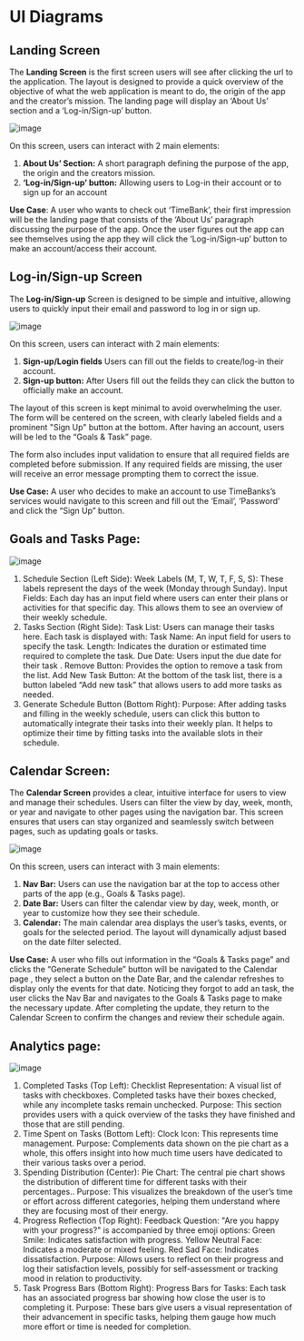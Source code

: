 # UI Diagrams
## Landing Screen
The **Landing Screen** is the first screen users will see after clicking the url to the  application. The layout is designed to provide a quick overview of the objective of what the web application is meant to do, the origin of the app and the creator’s mission. The landing page  will display an ‘About Us’ section and a ‘Log-in/Sign-up’ button.

![image](https://github.com/user-attachments/assets/35feab2b-7d18-41c9-a2ca-b2d782d9f24c)


On this screen, users can interact with 2 main elements:
1. **About Us’ Section:** A short paragraph defining the purpose of the app, the origin and the creators mission.
2. **‘Log-in/Sign-up’ button:** Allowing users to Log-in their account or to sign up for an account

**Use Case**:
A user who wants to check out ‘TimeBank’, their first impression will be the landing page that consists of the ‘About Us’ paragraph discussing the purpose of the app. Once the user figures out the app can see themselves using the app they will click the ‘Log-in/Sign-up’ button to make an account/access their account. 

## Log-in/Sign-up Screen

The **Log-in/Sign-up** Screen is designed to be simple and intuitive, allowing users to quickly input their email and password to log in or sign up. 

![image](https://github.com/user-attachments/assets/9b5e09cf-b5a0-42c0-a951-fd738d59343d)


On this screen, users can interact with 2 main elements:
1. **Sign-up/Login fields** Users can fill out the fields to create/log-in their account.
2. **Sign-up button:** After Users fill out the feilds they can click the button to officially make an account.

The layout of this screen is kept minimal to avoid overwhelming the user. The form will be centered on the screen, with clearly labeled fields and a prominent "Sign Up" button at the bottom. After having an account, users will be led to the “Goals & Task” page. 

The form also includes input validation to ensure that all required fields are completed before submission. If any required fields are missing, the user will receive an error message prompting them to correct the issue.

**Use Case:**
A user who decides to make an account to use TimeBanks’s services would navigate to this screen and fill out the ‘Email’, ‘Password’ and click the “Sign Up” button.



## Goals and Tasks Page: 
![image](https://github.com/user-attachments/assets/cedbe3ef-de91-4b03-be2f-62b34081eebb)

1. Schedule Section (Left Side):
Week Labels (M, T, W, T, F, S, S): These labels represent the days of the week (Monday through Sunday).
Input Fields: Each day has an input field where users can enter their plans or activities for that specific day. This allows them to see an overview of their weekly schedule.
2. Tasks Section (Right Side):
Task List: Users can manage their tasks here. Each task is displayed with:
Task Name: An input field for users to specify the task.
Length: Indicates the duration or estimated time required to complete the task. 
Due Date: Users input the due date for their task . 
Remove Button: Provides the option to remove a task from the list.
Add New Task Button: At the bottom of the task list, there is a button labeled “Add new task” that allows users to add more tasks as needed.
3. Generate Schedule Button (Bottom Right):
Purpose: After adding tasks and filling in the weekly schedule, users can click this button to automatically integrate their tasks into their weekly plan. It helps to optimize their time by fitting tasks into the available slots in their schedule.
## Calendar Screen: 
The **Calendar Screen** provides a clear, intuitive interface for users to view and manage their schedules. Users can filter the view by day, week, month, or year and navigate to other pages using the navigation bar. This screen ensures that users can stay organized and seamlessly switch between pages, such as updating goals or tasks.

![image](https://github.com/user-attachments/assets/65cb9cd6-6e9d-423f-9ec6-39f8a30da620)


On this screen, users can interact with 3 main elements:
1. **Nav Bar:** Users can use the navigation bar at the top to access other parts of the app (e.g., Goals & Tasks page).
2. **Date Bar:** Users can filter the calendar view by day, week, month, or year to customize how they see their schedule.
2. **Calendar:** The main calendar area displays the user’s tasks, events, or goals for the selected period. The layout will dynamically adjust based on the date filter selected.


**Use Case:**
A user who fills out information in the “Goals & Tasks page”  and clicks the “Generate Schedule” button will be navigated to the Calendar page , they select a button on the  Date Bar, and the calendar refreshes to display only the events for that date. Noticing they forgot to add an task, the user clicks the Nav Bar and navigates to the Goals & Tasks page to make the necessary update. After completing the update, they return to the Calendar Screen to confirm the changes and review their schedule again.
## Analytics page: 
![image](https://github.com/user-attachments/assets/09c92f8a-a0dd-4914-9eae-970091321c3e)

1. Completed Tasks (Top Left):
Checklist Representation: A visual list of tasks with checkboxes. Completed tasks have their boxes checked, while any incomplete tasks remain unchecked.
Purpose: This section provides users with a quick overview of the tasks they have finished and those that are still pending. 
2. Time Spent on Tasks (Bottom Left):
Clock Icon: This represents time management.
Purpose: Complements data shown on the pie chart as a whole, this offers insight into how much time users have dedicated to their various tasks over a period.
3. Spending Distribution (Center):
Pie Chart: The central pie chart shows the distribution of different time for different tasks with their percentages..
Purpose: This visualizes the breakdown of the user’s time or effort across different categories, helping them understand where they are focusing most of their energy.
4. Progress Reflection (Top Right):
Feedback Question: "Are you happy with your progress?" is accompanied by three emoji options:
Green Smile: Indicates satisfaction with progress.
Yellow Neutral Face: Indicates a moderate or mixed feeling.
Red Sad Face: Indicates dissatisfaction.
Purpose: Allows users to reflect on their progress and log their satisfaction levels, possibly for self-assessment or tracking mood in relation to productivity.
5. Task Progress Bars (Bottom Right):
Progress Bars for Tasks: Each task has an associated progress bar showing how close the user is to completing it.
Purpose: These bars give users a visual representation of their advancement in specific tasks, helping them gauge how much more effort or time is needed for completion.
